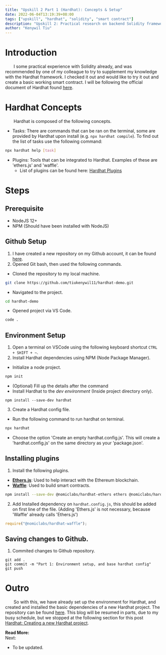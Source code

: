 ```yaml
---
title: "Upskill 2 Part 1 (Hardhat): Concepts & Setup"
date: 2022-06-04T13:19:39+08:00
tags: ["upskill", "hardhat", "solidity", "smart contract"]
description: "Upskill 2: Practical research on backend Solidity framework Hardhat"
author: "Kenywil Tiu"
---
```


# Introduction
  
&nbsp;&nbsp;&nbsp;&nbsp;&nbsp;&nbsp; I some practical experience with Solidity already, and was recommended by one of my colleague to try to supplement my knowledge with the Hardhat framework. I checked it out and would like to try it out and create a basic working smart contract. I will be following the official document of Hardhat found [here](https://hardhat.org/tutorial/).
    
# Hardhat Concepts
  
&nbsp;&nbsp;&nbsp;&nbsp;&nbsp;&nbsp; Hardhat is composed of the following concepts.  
  
- Tasks: There are commands that can be ran on the terminal, some are provided by Hardhat upon install (e.g. `npx hardhat compile`). To find out the list of tasks use the following command:
```bash
npx hardhat help [task]
``` 
- Plugins: Tools that can be integrated to Hardhat. Examples of these are 'ethers.js' and 'waffle'.
    - List of plugins can be found here: [Hardhat Plugins](https://hardhat.org/plugins)

# Steps

## Prerequisite
- NodeJS 12+
- NPM (Should have been installed with NodeJS)

## Github Setup
1. I have created a new repository on my Github account, it can be found [here](https://github.com/tiukenywil11/hardhat-demo).
2. Opened Git bash, then used the following commands.
- Cloned the repository to my local machine.
```bash
git clone https://github.com/tiukenywil11/hardhat-demo.git
```
- Navigated to the project.
```bash
cd hardhat-demo
```
- Opened project via VS Code.
```bash
code . 
```

## Environment Setup

1. Open a terminal on VSCode using the following keyboard shortcut `CTRL + SHIFT + ~`.
2. Install Hardhat dependencies using NPM (Node Package Manager).
- Initialize a node project.
```bash
npm init
``` 
- (Optional) Fill up the details after the command
- Install Hardhat to the *dev environment* (Inside project directory only).
```
npm install --save-dev hardhat
```
3. Create a Hardhat config file.
- Run the following command to run hardhat on terminal.
```bash
npx hardhat
```
- Choose the option 'Create an empty hardhat.config.js'. This will create a 'hardhat.config.js' on the same directory as your 'package.json'.

## Installing plugins

1. Install the following plugins.
- **[Ethers.js](https://hardhat.org/plugins/nomiclabs-hardhat-ethers)**: Used to help interact with the Ethereum blockchain.
- **[Waffle](https://hardhat.org/plugins/nomiclabs-hardhat-waffle)**: Used to build smart contracts.
```bash
npm install --save-dev @nomiclabs/hardhat-ethers ethers @nomiclabs/hardhat-waffle ethereum-waffle chai
```
2. Add Installed dependency on `hardhat.config.js`, this should be added on first line of the file. (Adding 'Ethers.js' is not necessary, because 'Waffle' already calls 'Ethers.js')
```javascript
require("@nomiclabs/hardhat-waffle");
```

## Saving changes to Github.
1. Commited changes to Github repository.
```
git add .
git commit -m "Part 1: Environment setup, and base hardhat config"
git push
```

# Outro

&nbsp;&nbsp;&nbsp;&nbsp;&nbsp;&nbsp; So with this, we have already set up the environment for Hardhat, and created and installed the basic dependencies of a new Hardhat project. The repository can be found [here](https://github.com/tiukenywil11/hardhat-demo/commit/96a6288c690860398c80a52d6998446cad8a7000). This blog will be resumed in parts, due to my busy schedule, but we stopped at the following section for this post [Hardhat: Creating a new Hardhat project](https://hardhat.org/tutorial/creating-a-new-hardhat-project). 
  
**Read More:**  
Next:  
- To be updated.
  